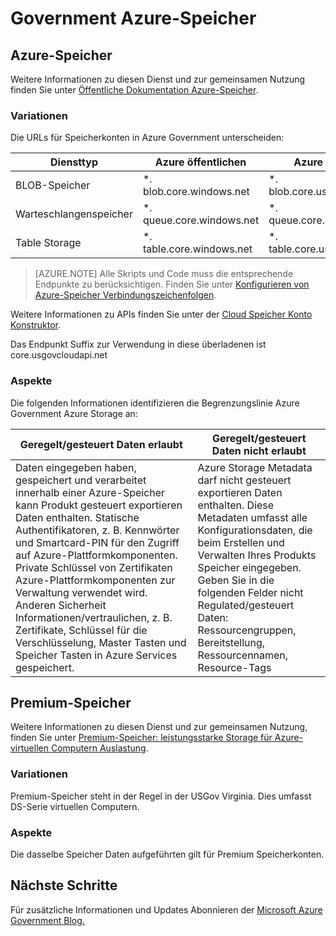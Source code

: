 <properties
    pageTitle="Azure Government Dokumentation | Microsoft Azure"
    description="Dies stellt einen Vergleich der Features und Hinweise zur Entwicklung von Applications für Azure Government"
    services="Azure-Government"
    cloud="gov" 
    documentationCenter=""
    authors="ryansoc"
    manager="zakramer"
    editor=""/>

<tags
    ms.service="multiple"
    ms.devlang="na"
    ms.topic="article"
    ms.tgt_pltfrm="na"
    ms.workload="azure-government"
    ms.date="10/13/2016"
    ms.author="ryansoc"/>


#  <a name="azure-government-storage"></a>Government Azure-Speicher

##  <a name="azure-storage"></a>Azure-Speicher

Weitere Informationen zu diesen Dienst und zur gemeinsamen Nutzung finden Sie unter [Öffentliche Dokumentation Azure-Speicher](https://azure.microsoft.com/documentation/services/storage/).

### <a name="variations"></a>Variationen

Die URLs für Speicherkonten in Azure Government unterscheiden:

Diensttyp|Azure öffentlichen|Azure Government
---|---|---
BLOB-Speicher|*. blob.core.windows.net|*. blob.core.usgovcloudapi.net
Warteschlangenspeicher|*. queue.core.windows.net|*. queue.core.usgovcloudapi.net
Table Storage|*. table.core.windows.net| *. table.core.usgovcloudapi.net

>[AZURE.NOTE] Alle Skripts und Code muss die entsprechende Endpunkte zu berücksichtigen.  Finden Sie unter [Konfigurieren von Azure-Speicher Verbindungszeichenfolgen](../storage-configure-connection-string.md#creating-a-connection-string-to-the-explicit-storage-endpoint). 

Weitere Informationen zu APIs finden Sie unter der <a href="https://msdn.microsoft.com/en-us/library/azure/mt616540.aspx">Cloud Speicher Konto Konstruktor</a>.

Das Endpunkt Suffix zur Verwendung in diese überladenen ist core.usgovcloudapi.net 

### <a name="considerations"></a>Aspekte

Die folgenden Informationen identifizieren die Begrenzungslinie Azure Government Azure Storage an:

| Geregelt/gesteuert Daten erlaubt | Geregelt/gesteuert Daten nicht erlaubt |
|--------------------------------------------------------------------------------------|-----------------------------------------------------------------------------------------------------------------------------------------------------------------------------------------------------------------------------------------------------------------------------------------------------------------|
| Daten eingegeben haben, gespeichert und verarbeitet innerhalb einer Azure-Speicher kann Produkt gesteuert exportieren Daten enthalten. Statische Authentifikatoren, z. B. Kennwörter und Smartcard-PIN für den Zugriff auf Azure-Plattformkomponenten. Private Schlüssel von Zertifikaten Azure-Plattformkomponenten zur Verwaltung verwendet wird. Anderen Sicherheit Informationen/vertraulichen, z. B. Zertifikate, Schlüssel für die Verschlüsselung, Master Tasten und Speicher Tasten in Azure Services gespeichert. | Azure Storage Metadata darf nicht gesteuert exportieren Daten enthalten. Diese Metadaten umfasst alle Konfigurationsdaten, die beim Erstellen und Verwalten Ihres Produkts Speicher eingegeben.  Geben Sie in die folgenden Felder nicht Regulated/gesteuert Daten: Ressourcengruppen, Bereitstellung, Ressourcennamen, Resource-Tags  

##  <a name="premium-storage"></a>Premium-Speicher

Weitere Informationen zu diesen Dienst und zur gemeinsamen Nutzung, finden Sie unter [Premium-Speicher: leistungsstarke Storage für Azure-virtuellen Computern Auslastung](../storage/storage-premium-storage.md).

###  <a name="variations"></a>Variationen

Premium-Speicher steht in der Regel in der USGov Virginia. Dies umfasst DS-Serie virtuellen Computern. 

### <a name="considerations"></a>Aspekte

Die dasselbe Speicher Daten aufgeführten gilt für Premium Speicherkonten. 

##  <a name="next-steps"></a>Nächste Schritte

Für zusätzliche Informationen und Updates Abonnieren der <a href="https://blogs.msdn.microsoft.com/azuregov/">Microsoft Azure Government Blog.</a>
